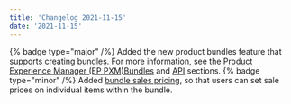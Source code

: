 ```yaml
---
title: 'Changelog 2021-11-15'
date: '2021-11-15'
---
```

{% badge type="major" /%} Added the new product bundles feature that supports creating [bundles](/docs/pxm/products/pxm-bundles/pxm-bundles). For more information, see the [Product Experience Manager (EP PXM)Bundles](/docs/pxm/products/pxm-bundles/pxm-bundles) and [API](/docs/pxm/products/pxm-bundles/pxm-bundles-api/create-a-bundle) sections.
{% badge type="minor" /%} Added [bundle sales pricing](/docs/pxm/products/pxm-bundles/pxm-bundles#sale-pricing), so that users can set sale prices on individual items within the bundle.

